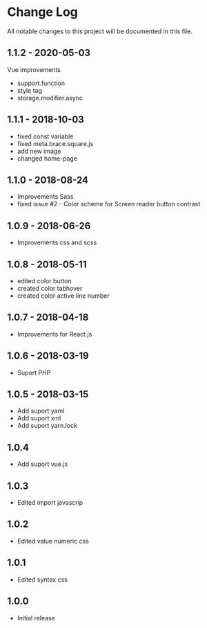 # Change Log

All notable changes to this project will be documented in this file.

## 1.1.2 - 2020-05-03

Vue improvements

 - support.function
 - style tag
 - storage.modifier.async

## 1.1.1 - 2018-10-03

- fixed const variable
- fixed meta.brace.square.js
- add new image
- changed home-page

## 1.1.0 - 2018-08-24

- Improvements Sass
- fixed issue #2 - Color scheme for Screen reader button contrast

## 1.0.9 - 2018-06-26

- Improvements css and scss

## 1.0.8 - 2018-05-11

- edited color button
- created color tabhover
- created color active line number

## 1.0.7 - 2018-04-18

- Improvements for React.js

## 1.0.6 - 2018-03-19

- Suport PHP

## 1.0.5 - 2018-03-15

- Add suport yaml
- Add suport xml
- Add suport yarn.lock

## 1.0.4

- Add suport vue.js

## 1.0.3

- Edited import javascrip

## 1.0.2

- Edited value numeric css

## 1.0.1

- Edited syntax css

## 1.0.0

- Initial release
